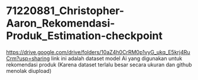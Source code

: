 # 71220881_Christopher-Aaron_Rekomendasi-Produk_Estimation-checkpoint
https://drive.google.com/drive/folders/10aZ4h0CrRM0p1vyG_ukq_E5krj4RuCrm?usp=sharing
link ini adalah dataset model Ai yang digunakan untuk rekomendasi produk (Karena dataset terlalu besar secara ukuran dan github menolak diupload)
